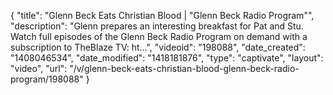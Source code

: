 {
    "title": "Glenn Beck Eats Christian Blood | \"Glenn Beck Radio Program\"",
    "description": "Glenn prepares an interesting breakfast for Pat and Stu. Watch full episodes of the Glenn Beck Radio Program on demand with a subscription to TheBlaze TV: ht...",
    "videoid": "198088",
    "date_created": "1408046534",
    "date_modified": "1418181876",
    "type": "captivate",
    "layout": "video",
    "url": "\/v\/glenn-beck-eats-christian-blood-glenn-beck-radio-program\/198088"
}